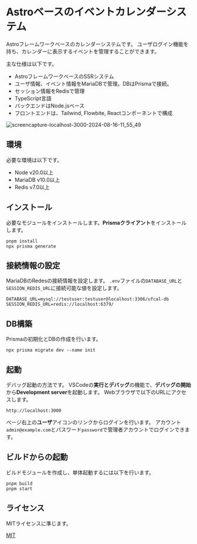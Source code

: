 # Astroベースのイベントカレンダーシステム

Astroフレームワークベースのカレンダーシステムです。
ユーザログイン機能を持ち、カレンダーに表示するイベントを管理することができます。

主な仕様は以下です。

- AstroフレームワークベースのSSRシステム
- ユーザ情報、イベント情報をMariaDBで管理。DBはPrismaで接続。
- セッション情報をRedisで管理
- TypeScript言語
- バックエンドはNode.jsベース
- フロントエンドは、Tailwind, Flowbite, Reactコンポーネントで構成

![screencapture-localhost-3000-2024-08-16-11_55_49](https://github.com/user-attachments/assets/ad352e7d-3d34-4034-8a5f-21ca3eb21c8d)

## 環境

必要な環境は以下です。

- Node v20.0以上
- MariaDB v10.0以上
- Redis v7.0以上

## インストール

必要なモジュールをインストールします。**Prismaクライアント**をインストールします。

```
pnpm install
npx prisma generate
```

## 接続情報の設定

MariaDBのRedesの接続情報を設定します。
`.env`ファイルの`DATABASE_URL`と`SESSION_REDIS_URL`に接続可能な値を設定します。

```
DATABASE_URL=mysql://testuser:testuser@localhost:3306/ufcal-db
SESSION_REDIS_URL=redis://localhost:6379/
```

## DB構築

Prismaの初期化とDBの作成を行います。

```
npx prisma migrate dev --name init
```

## 起動

デバッグ起動の方法です。
VSCodeの**実行とデバッグ**の機能で、**デバッグの開始**から**Development server**を起動します。
Webブラウザで以下のURLにアクセスします。

```
http://localhost:3000
```

ページ右上の**ユーザ**アイコンのリンクからログインを行います。
アカウント`admin@example.com`とパスワード`password`で管理者アカウントでログインできます。

## ビルドからの起動

ビルドモジュールを作成し、単体起動するには以下を行います。

```
pnpm build
pnpm start
```

## ライセンス

MITライセンスに準じます。

[MIT](./LICENSE)